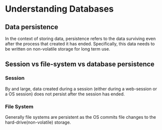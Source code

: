 Understanding Databases
===

Data persistence
---
In the context of storing data, persistence refers to the data surviving even after the process that created it has ended. Specifically, this data needs to be written on non-volatile storage for long term use.

Session vs file-system vs database persistence
---
### Session
By and large, data created during a session (either during a web-session or a OS session) does not persist after the session has ended.

### File System
Generally file systems are persistent as the OS commits file changes to the hard-drive(non-volatile) storage.
